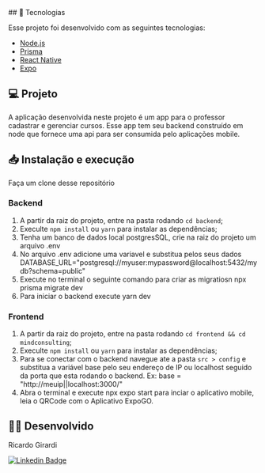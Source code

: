 <h3 align="center">
  
</h3>

<br>
## 🚀 Tecnologias

Esse projeto foi desenvolvido com as seguintes tecnologias:

- [Node.js](https://nodejs.org/en/)
- [Prisma](https://www.prisma.io/)
- [React Native](https://facebook.github.io/react-native/)
- [Expo](https://docs.expo.dev/)

## 💻 Projeto

A aplicação desenvolvida neste projeto é um app para o professor cadastrar e gerenciar cursos. Esse app tem seu backend construído em node que fornece uma api para ser consumida pelo aplicações mobile.

## 📥 Instalação e execução

Faça um clone desse repositório

### Backend

1. A partir da raiz do projeto, entre na pasta rodando `cd backend`;
2. Execulte `npm install` ou `yarn` para instalar as dependências;
3. Tenha um banco de dados local postgresSQL, crie na raiz do projeto um arquivo .env
4. No arquivo .env adicione uma variavel e substitua pelos seus dados DATABASE_URL="postgresql://myuser:mypassword@localhost:5432/mydb?schema=public"
5. Execute no terminal o seguinte comando para criar as migratiosn npx prisma migrate dev
6. Para iniciar o backend execute yarn dev

### Frontend

1. A partir da raiz do projeto, entre na pasta rodando `cd frontend && cd mindconsulting`;
2. Execulte `npm install` ou `yarn` para instalar as dependências;
3. Para se conectar com o backend navegue ate a pasta `src > config` e substitua a variável base pelo seu endereço de IP ou localhost seguido da porta que esta rodando o backend. Ex: base = "http://meuip||localhost:3000/"
4. Abra o terminal e execute npx expo start para inciar o aplicativo mobile, leia o QRCode com o Aplicativo ExpoGO.  

## 👨‍💻 Desenvolvido

Ricardo Girardi <p></p>
[![Linkedin Badge](https://img.shields.io/badge/-LinkedIn-blue?style=flat-square&logo=Linkedin&logoColor=white&link=https://www.linkedin.com/in/armandoaaj/)](https://www.linkedin.com/in/ricardo-girardi1994/)

